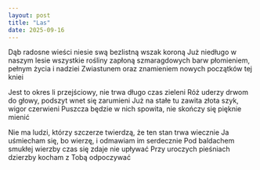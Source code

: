 ```yaml
---
layout: post
title: "Las"
date: 2025-09-16
---
```


Dąb radosne wieści niesie swą bezlistną wszak koroną
Już niedługo w naszym lesie wszystkie rośliny zapłoną
szmaragdowych barw płomieniem, pełnym życia i nadziei
Zwiastunem oraz znamieniem nowych początków tej kniei

Jest to okres li przejściowy, nie trwa długo czas zieleni
Róż uderzy drwom do głowy, podszyt wnet się zarumieni
Już na stałe tu zawita złota szyk, wigor czerwieni
Puszcza będzie w nich spowita, nie skończy się pięknie mienić

Nie ma ludzi, którzy szczerze twierdzą, że ten stan trwa wiecznie
Ja uśmiecham się, bo wierzę, i odmawiam im serdecznie
Pod baldachem smukłej wierzby czas się zdaje nie upływać
Przy uroczych pieśniach dzierzby kocham z Tobą odpoczywać
